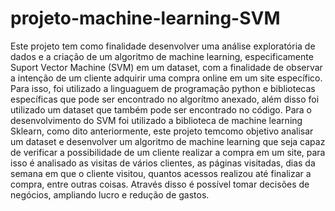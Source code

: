# projeto-machine-learning-SVM

Este projeto tem como finalidade desenvolver uma análise exploratória de dados e a criação de um algoritmo de machine learning, especificamente Suport Vector Machine (SVM) em um dataset, com a finalidade de observar a intenção de um cliente adquirir uma compra online em um site específico. Para isso, foi utilizado a linguaguem de programação python e bibliotecas específicas que pode ser encontrado no algorítmo anexado, além disso foi utilizado um dataset que também pode ser encontrado no código. Para o desenvolvimento do SVM foi utilizado a biblioteca de machine learning Sklearn, como dito anteriormente, este projeto temcomo objetivo analisar um dataset e desenvolver um algoritmo de machine learning que seja capaz de verificar a possibilidade de um cliente realizar a compra em um site, para isso é analisado as visitas de vários clientes, as páginas visitadas, dias da semana em que o cliente visitou, quantos acessos realizou até finalizar a compra, entre outras coisas. Através disso é possível tomar decisões de negócios, ampliando lucro e redução de gastos.

